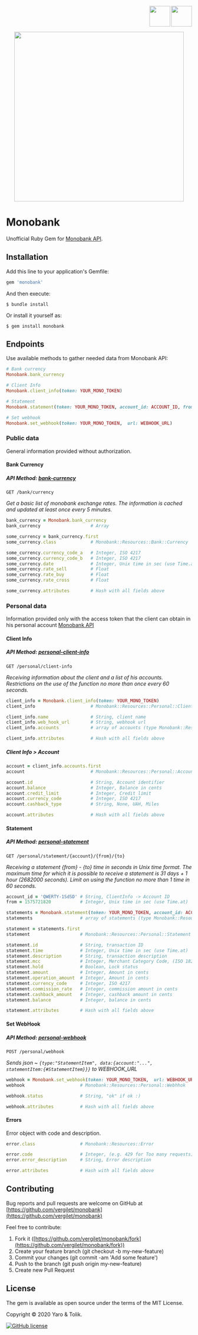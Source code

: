 
<p align="right">
    <a href="https://github.com/vergilet/monobank"><img align="" src="https://user-images.githubusercontent.com/2478436/51829223-cb05d600-22f5-11e9-9245-bc6e82dcf028.png" width="56" height="56" /></a>
<a href="https://rubygems.org/gems/monobank"><img align="right" src="https://user-images.githubusercontent.com/2478436/51829691-c55cc000-22f6-11e9-99a5-42f88a8f2a55.png" width="56" height="56" /></a>
</p>
<p align="center">
   <a href="https://rubygems.org/gems/monobank"><img width="460" src="https://user-images.githubusercontent.com/2478436/71856112-95639280-30eb-11ea-932e-dd8cbe851858.png" /></a>
</p>

# Monobank

Unofficial Ruby Gem for [Monobank API](https://api.monobank.ua/docs/).

## Installation

Add this line to your application's Gemfile:

```ruby
gem 'monobank'
```

And then execute:

    $ bundle install

Or install it yourself as:

    $ gem install monobank

## Endpoints

Use available methods to gather needed data from Monobank API:

```ruby
# Bank currency
Monobank.bank_currency

# Client Info
Monobank.client_info(token: YOUR_MONO_TOKEN)

# Statement
Monobank.statement(token: YOUR_MONO_TOKEN, account_id: ACCOUNT_ID, from: 1575721820)

# Set webhook
Monobank.set_webhook(token: YOUR_MONO_TOKEN,  url: WEBHOOK_URL)
```

### Public data

General information provided without authorization.

#### Bank Currency

##### API Method: [bank-currency](https://api.monobank.ua/docs/#operation--bank-currency-get)

`GET /bank/currency`

*Get a basic list of monobank exchange rates. The information is cached and updated at least once every 5 minutes.*


```ruby
bank_currency = Monobank.bank_currency
bank_currency                   # Array
```

```ruby
some_currency = bank_currency.first
some_currency.class             # Monobank::Resources::Bank::Currency
```

```ruby
some_currency.currency_code_a   # Integer, ISO 4217
some_currency.currency_code_b   # Integer, ISO 4217
some_currency.date              # Integer, Unix time in sec (use Time.at)
some_currency.rate_sell         # Float
some_currency.rate_buy          # Float
some_currency.rate_cross        # Float

some_currency.attributes        # Hash with all fields above
```

### Personal data

Information provided only with the access token that the client can obtain in his personal account [Monobank API](https://api.monobank.ua/)

#### Client Info

##### API Method: [personal-client-info](https://api.monobank.ua/docs/#operation--personal-client-info-get)

`GET /personal/client-info`

*Receiving information about the client and a list of his accounts. Restrictions on the use of the function no more than once every 60 seconds.*

```ruby
client_info = Monobank.client_info(token: YOUR_MONO_TOKEN)
client_info                     # Monobank::Resources::Personal::ClientInfo
```
```ruby
client_info.name                # String, client name
client_info.web_hook_url        # String, webhook url 
client_info.accounts            # array of accounts (type Monobank::Resources::Personal::Account)

client_info.attributes          # Hash with all fields above
```
##### Client Info > Account

```ruby
account = client_info.accounts.first
account                         # Monobank::Resources::Personal::Account
```
```ruby
account.id                      # String, Account identifier
account.balance                 # Integer, Balance in cents
account.credit_limit            # Integer, Credit limit
account.currency_code           # Integer, ISO 4217
account.cashback_type           # String, None, UAH, Miles 

account.attributes              # Hash with all fields above
```

#### Statement

##### API Method: [personal-statement](https://api.monobank.ua/docs/#operation--personal-statement--account---from---to--get)

`GET /personal/statement/{account}/{from}/{to}`

*Receiving a statement {from} - {to} time in seconds in Unix time format. 
The maximum time for which it is possible to receive a statement is 31 days + 1 hour (2682000 seconds).
Limit on using the function no more than 1 time in 60 seconds.*

```ruby
account_id = 'QWERTY-1SdSD' # String, ClientInfo -> Account ID
from = 1575721820           # Integer, Unix time in sec (use Time.at)
```

```ruby
statements = Monobank.statement(token: YOUR_MONO_TOKEN, account_id: ACCOUNT_ID, from: 1575721820)
statements                  # array of statements (type Monobank::Resources::Personal::Statement)
```

```ruby
statement = statements.first
statement                   # Monobank::Resources::Personal::Statement
```
```ruby
statement.id                # String, transaction ID
statement.time              # Integer, Unix time in sec (use Time.at)
statement.description       # String, transaction description
statement.mcc               # Integer, Merchant Category Code, (ISO 18245)
statement.hold              # Boolean, Lock status
statement.amount            # Integer, Amount in cents
statement.operation_amount  # Integer, Amount in cents
statement.currency_code     # Integer, ISO 4217
statement.commission_rate   # Integer, commission amount in cents
statement.cashback_amount   # Integer, cashback amount in cents
statement.balance           # Integer, balance in cents

statement.attributes        # Hash with all fields above
```

#### Set WebHook

##### API Method: [personal-webhook](https://api.monobank.ua/docs/#operation--personal-webhook-post)

`POST /personal/webhook`

*Sends json ~ `{type:"StatementItem", data:{account:"...", statementItem:{#StatementItem}}}` to WEBHOOK_URL*

```ruby
webhook = Monobank.set_webhook(token: YOUR_MONO_TOKEN,  url: WEBHOOK_URL)
webhook                     # Monobank::Resources::Personal::Webhhok
```
```ruby
webhook.status              # String, "ok" if ok :)

webhook.attributes          # Hash with all fields above
```


#### Errors

Error object with code and description.

```ruby
error.class                 # Monobank::Resources::Error

error.code                  # Integer, (e.g. 429 for Too many requests)
error.error_description     # String, Error description

error.attributes            # Hash with all fields above
```

## Contributing

Bug reports and pull requests are welcome on GitHub at [https://github.com/vergilet/monobank](https://github.com/vergilet/monobank)
    
Feel free to contribute:
1. Fork it ([https://github.com/vergilet/monobank/fork](https://github.com/vergilet/monobank/fork))
2. Create your feature branch (git checkout -b my-new-feature)
3. Commit your changes (git commit -am 'Add some feature')
4. Push to the branch (git push origin my-new-feature)
5. Create new Pull Request



## License
The gem is available as open source under the terms of the MIT License.

Copyright © 2020 Yaro & Tolik.

[![GitHub license](https://img.shields.io/dub/l/vibe-d.svg)](https://raw.githubusercontent.com/vergilet/monobank/master/LICENSE.txt)
